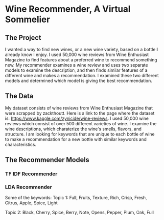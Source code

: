 # Wine Recommender, A Virtual Sommelier

## The Project

I wanted a way to find new wines, or a new wine variety, based on a bottle I already know I enjoy. I used 50,000 wine reviews from Wine Enthusiast Magazine to find features about a preferred wine to recommend something new. My recommender examines a wine review and uses two separate models to examine the description, and then finds similar features of a different wine and makes a recommendation. I examined these two different models and determined which model is giving the best recommendation.

## The Data
My dataset consists of wine reviews from Wine Enthusiast Magazine that were scrapped by zackthoutt. Here is a link to the page where the dataset is: https://www.kaggle.com/zynicide/wine-reviews. I used 50,000 wine reviews which consist of over 500 different varieties of wine. I examine the wine descriptions, which charaterize the wine's smells, flavors, and structure. I am looking for keywords that are unique to each bottle of wine to make a recommendation for a new bottle with similar keywords and characteristics. 


## The Recommender Models

### TF IDF Recommender



### LDA Recommender

Some of the keywords: 
Topic 1: Full, Fruits, Texture, Rich, Crisp, Fresh, Citrus, Apple, Spice, Light

Topic 2: Black, Cherry, Spice, Berry, Note, Opens, Pepper, Plum, Oak, Full




